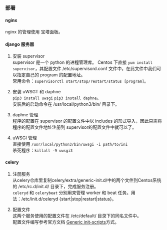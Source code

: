 ### 部署

#### nginx   
nginx 的管理使用 宝塔面板。

#### django 服务器   
1. 安装 supervisor   
supervisor 是一个 python 的进程管理库。
Centos 下直接 `yum install supervisor`，其配置文件 /etc/supervisord.conf 文件中，在此文件中我们可以指定自己的 program 的配置地址。  
常用命令：`supervisorctl start/stop/restart/status [program]`。   

2. 安装 uWSGT 和 daphne   
`pip3 install uwsgi` `pip3 install daphne`。   
安装后的启动命令在 /usr/local/python3/bin/ 目录下。 

3. daphne 管理   
程序的配置在 supervisor 的配置文件中以 includes 的形式导入，因此只需将程序的配置文件地址注册到 supervisor的配置文件中就可以了。

4. uWSGI 管理   
直接使用 `/usr/local/python3/bin/uwsgi -i path/to/ini`   
杀死程序：`killall -9 uwsgi3`

#### celery  
1. 注册服务  
从celery仓库里复制celery/extra/generic-init.d/中的两个文件到Centos系统的 /etc/rc.d/init.d/ 目录下，完成服务注册。   
`celeryd` 和 `celerybeat` 分别用来管理 worker 和 beat 任务。用法：/etc/init.d/celeryd {start|stop|restart|status}。 

2. 配置文件    
这两个服务使用的配置文件在 /etc/default/ 目录下的同名文件中。     
配置文件编写参考官方文档 [Generic init-scripts](http://docs.celeryproject.org/en/latest/userguide/daemonizing.html#generic-init-scripts)方式。   
